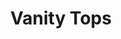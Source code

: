 ---
layout: product-page
title: Vanity Tops
description: Vanity Tops description
hero-image: http://placehold.it/640x360
hero-title: Our Work is Tops
hero-subtitle: She was dressed in green silk gauze and wore upon her flowing green locks a crown of jewels.  Growing from her shoulders were wings, gorgeous in color and so light that they fluttered if the slightest breath of air reached them.
description-image: http://placehold.it/640x360
category: countertops, cultured marble
materials:
---